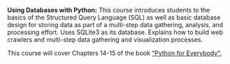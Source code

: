 
**Using Databases with Python:** This course introduces students to the basics of the Structured Query Language (SQL) as well as basic database design 
for storing data as part of a multi-step data gathering, analysis, and processing effort. Uses SQLite3 as its database. Explains how to build web crawlers 
and multi-step data gathering and visualization processes.  

This course will cover Chapters 14-15 of the book [“Python for Everybody”.](https://www.py4e.com/html3/)

